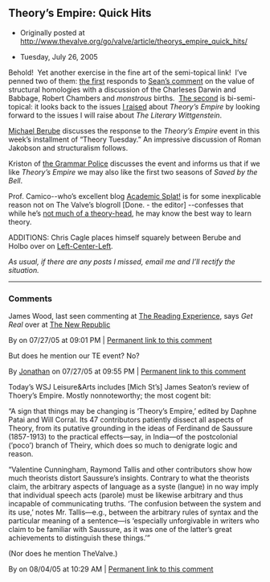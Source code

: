 ## Theory’s Empire: Quick Hits

 * Originally posted at http://www.thevalve.org/go/valve/article/theorys_empire_quick_hits/

* Tuesday, July 26, 2005 

Behold!  Yet another exercise in the fine art of the semi-topical link!  I’ve penned two of them: [the first](http://acephalous.typepad.com/acephalous/2005/07/superadequate_s.html) responds to [Sean’s comment](http://www.thevalve.org/go/valve/article/theorys_empire_ersatz_theoretical_ecumenicalism_criticism_qua_criticism/#2276) on the value of structural homologies with a discussion of the Charleses Darwin and Babbage, Robert Chambers and _monstrous_ births.  [The second](http://acephalous.typepad.com/acephalous/2005/07/not_bedazzled_b.html) is bi-semi-topical: it looks back to the issues [I raised](http://www.thevalve.org/go/valve/article/theorys_empire_ersatz_theoretical_ecumenicalism_criticism_qua_criticism/) about _Theory’s Empire_ by looking forward to the issues I will raise about _The Literary Wittgenstein_.

[Michael Berube](http://www.michaelberube.com/index.php/weblog/theory_tuesday_iii/) discusses the response to the _Theory’s Empire_ event in this week’s installment of “Theory Tuesday.”  An impressive discussion of Roman Jakobson and structuralism follows.  

Kriston of [the Grammar Police](http://grammarpolice.net/archives/000732.php) discusses the event and informs us that if we like _Theory’s Empire_ we may also like the first two seasons of _Saved by the Bell_.

Prof. Camico--who’s excellent blog [Academic Splat!](http://camicao.blogspot.com/) is for some inexplicable reason not on The Valve’s blogroll [Done. - the editor] --confesses that while he’s [not much of a theory-head](http://camicao.blogspot.com/2005/07/not-much-of-theory-head-but.html), he may know the best way to learn theory.  

ADDITIONS: Chris Cagle places himself squarely between Berube and Holbo over on [Left-Center-Left](http://leftcenterleft.typepad.com/blog/2005/07/postposttheory.html).

_As usual, if there are any posts I missed, email me and I’ll rectify the situation._

---

### Comments

James Wood, last seen commenting at [The Reading Experience](http://noggs.typepad.com/the_reading_experience/2005/07/james.html), says _Get Real_ over at [The New Republic](http://www.tnr.com/doc.mhtml?i=20050801&amp;s=wood080105&amp;pt=QE8NLDvY9Yct3CsrY/2Lhm==) 

By  on 07/27/05 at 09:01 PM | [Permanent link to this comment](http://www.thevalve.org/go/valve/article/theorys_empire_quick_hits/#2789)
[]()

But does he mention our TE event? No?

By [Jonathan](http://jgoodwin.net) on 07/27/05 at 09:55 PM | [Permanent link to this comment](http://www.thevalve.org/go/valve/article/theorys_empire_quick_hits/#2791)
[]()

Today’s WSJ Leisure&amp;Arts includes [Mich St’s] James Seaton’s review of Thoery’s Empire. Mostly nonnoteworthy; the most cogent bit:

“A sign that things may be changing is ‘Theory’s Empire,’ edited by Daphne Patai and Will Corral. Its 47 contributors patiently dissect all aspects of Theory, from its putative grounding in the ideas of Ferdinand de Saussure (1857-1913) to the practical effects—say, in India—of the postcolonial (’poco’) branch of Theiry, which does so much to denigrate logic and reason.

“Valentine Cunningham, Raymond Tallis and other contributors show how much theorists distort Saussure’s insights. Contrary to what the theorists claim, the arbitrary aspects of language as a syste (langue) in no way imply that individual speech acts (parole) must be likewise arbitrary and thus incapable of communicating truths. ‘The confusion between the system and its use,’ notes Mr. Tallis—e.g., between the arbitrary rules of syntax and the particular meaning of a sentence—is ‘especially unforgivable in writers who claim to be familiar with Saussure, as it was one of the latter’s great achievements to distinguish these things.’”

(Nor does he mention TheValve.)

By  on 08/04/05 at 10:29 AM | [Permanent link to this comment](http://www.thevalve.org/go/valve/article/theorys_empire_quick_hits/#3054)

